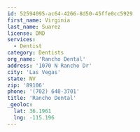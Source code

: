 ```yaml
---
id: 52594095-ac64-4266-8d50-45ffe0cc5929
first_name: Virginia
last_name: Suarez
license: DMD
services:
  - Dentist
category: Dentists
org_name: 'Rancho Dental'
address: '1070 N Rancho Dr'
city: 'Las Vegas'
state: NV
zip: '89106'
phone: '(702) 648-3701'
title: 'Rancho Dental'
_geoloc:
  lat: 36.1961
  lng: -115.196
---
```

